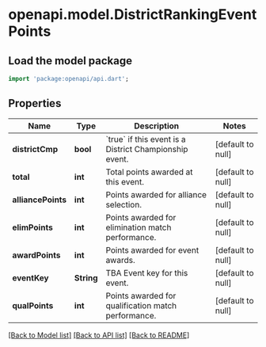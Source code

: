 # openapi.model.DistrictRankingEventPoints

## Load the model package
```dart
import 'package:openapi/api.dart';
```

## Properties
Name | Type | Description | Notes
------------ | ------------- | ------------- | -------------
**districtCmp** | **bool** | &#x60;true&#x60; if this event is a District Championship event. | [default to null]
**total** | **int** | Total points awarded at this event. | [default to null]
**alliancePoints** | **int** | Points awarded for alliance selection. | [default to null]
**elimPoints** | **int** | Points awarded for elimination match performance. | [default to null]
**awardPoints** | **int** | Points awarded for event awards. | [default to null]
**eventKey** | **String** | TBA Event key for this event. | [default to null]
**qualPoints** | **int** | Points awarded for qualification match performance. | [default to null]

[[Back to Model list]](../README.md#documentation-for-models) [[Back to API list]](../README.md#documentation-for-api-endpoints) [[Back to README]](../README.md)


